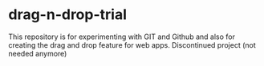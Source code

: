 # drag-n-drop-trial
This repository is for experimenting with GIT and Github and also for creating the drag and drop feature for web apps.
Discontinued project (not needed anymore)
